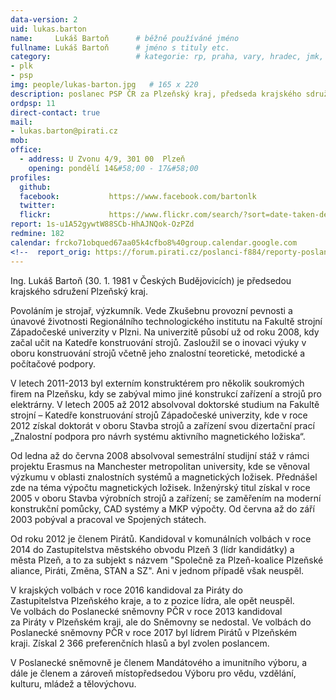 ```yaml
---
data-version: 2
uid: lukas.barton
name:     Lukáš Bartoň  	# běžně používáné jméno
fullname: Lukáš Bartoň  	# jméno s tituly etc.
category:                 	# kategorie: rp, praha, vary, hradec, jmk, senat
- plk
- psp
img: people/lukas-barton.jpg   # 165 x 220
description: poslanec PSP ČR za Plzeňský kraj, předseda krajského sdružení Plzeňský kraj            	# kratký popis, max 160 znaků
ordpsp: 11
direct-contact: true
mail:
- lukas.barton@pirati.cz
mob:
office: 
  - address: U Zvonu 4/9, 301 00  Plzeň
    opening: pondělí 14&#58;00 - 17&#58;00			  
profiles:
  github:                 
  facebook: 		  https://www.facebook.com/bartonlk
  twitter: 		  
  flickr:     		  https://www.flickr.com/search/?sort=date-taken-desc&advanced=1&text=luk%C3%A1%C5%A1%20barto%C5%88
report: 1s-u1A52gywtW88SCb-HhAJNQok-OzPZd
redmine: 182
calendar: frcko71obqued67aa05k4cfbo8%40group.calendar.google.com
<!--  report_orig: https://forum.pirati.cz/poslanci-f884/reporty-poslance-lukase-bartone-t38994.html-->
---
```


Ing. Lukáš Bartoň (30. 1. 1981 v Českých Budějovicích) je předsedou krajského sdružení Plzeňský kraj.

Povoláním je strojař, výzkumník. Vede Zkušebnu provozní pevnosti a únavové životnosti Regionálního technologického institutu na Fakultě strojní Západočeské univerzity v Plzni. Na univerzitě působí už od roku 2008, kdy začal učit na Katedře konstruování strojů. Zasloužil se o inovaci výuky v oboru konstruování strojů včetně jeho znalostní teoretické, metodické a počítačové podpory.

V letech 2011-2013 byl externím konstruktérem pro několik soukromých firem na Plzeňsku, kdy se zabýval mimo jiné konstrukcí zařízení a strojů pro elektrárny. V letech 2005 až 2012 absolvoval doktorské studium na Fakultě strojní – Katedře konstruování strojů Západočeské univerzity, kde v roce 2012 získal doktorát v oboru Stavba strojů a zařízení svou dizertační prací „Znalostní podpora pro návrh systému aktivního magnetického ložiska“.

Od ledna až do června 2008 absolvoval semestrální studijní stáž v rámci projektu Erasmus na Manchester metropolitan university, kde se věnoval výzkumu v oblasti znalostních systémů a magnetických ložisek. Přednášel zde na téma výpočtu magnetických ložisek. Inženýrský titul získal v roce 2005 v oboru Stavba výrobních strojů a zařízení; se zaměřením na moderní konstrukční pomůcky, CAD systémy a MKP výpočty. Od června až do září 2003 pobýval a pracoval ve Spojených státech.

Od roku 2012 je členem Pirátů. Kandidoval v komunálních volbách v roce 2014 do Zastupitelstva městského obvodu Plzeň 3 (lídr kandidátky) a města Plzeň, a to za subjekt s názvem "Společně za Plzeň-koalice Plzeňské aliance, Piráti, Změna, STAN a SZ". Ani v jednom případě však neuspěl. 

V krajských volbách v roce 2016 kandidoval za Piráty do Zastupitelstva Plzeňského kraje, a to z pozice lídra, ale opět neuspěl. Ve volbách do Poslanecké sněmovny PČR v roce 2013 kandidoval za Piráty v Plzeňském kraji, ale do Sněmovny se nedostal. Ve volbách do Poslanecké sněmovny PČR v roce 2017 byl lídrem Pirátů v Plzeňském kraji. Získal 2 366 preferenčních hlasů a byl zvolen poslancem. 

V Poslanecké sněmovně je členem Mandátového a imunitního výboru, a dále je členem a zároveň místopředsedou Výboru pro vědu, vzdělání, kulturu, mládež a tělovýchovu. 
